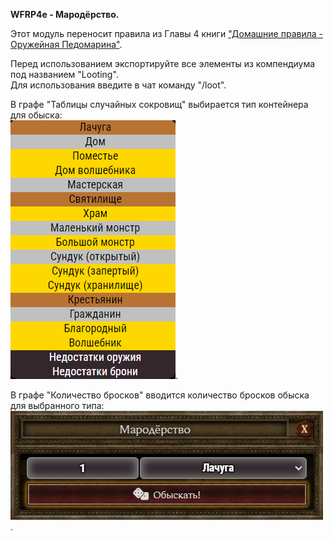 <b>WFRP4e - Мародёрство.</b>

Этот модуль переносит правила из Главы 4 книги ["Домашние правила - Оружейная Педомарина"](https://vk.com/wall-128186986_8896?ysclid=mbt657y8eg421782207).

Перед использованием экспортируйте все элементы из компендиума под названием "Looting".  
Для использования введите в чат команду "/loot".

В графе "Таблицы случайных сокровищ" выбирается тип контейнера для обыска:  
![Таблицы случайных сокровищ](https://raw.githubusercontent.com/nPocToI4eJI/wfrp4e-looting/refs/heads/main/example/2.png).

В графе "Количество бросков" вводится количество бросков обыска для выбранного типа:  
![Окно броска](https://raw.githubusercontent.com/nPocToI4eJI/wfrp4e-looting/refs/heads/main/example/1.png).
